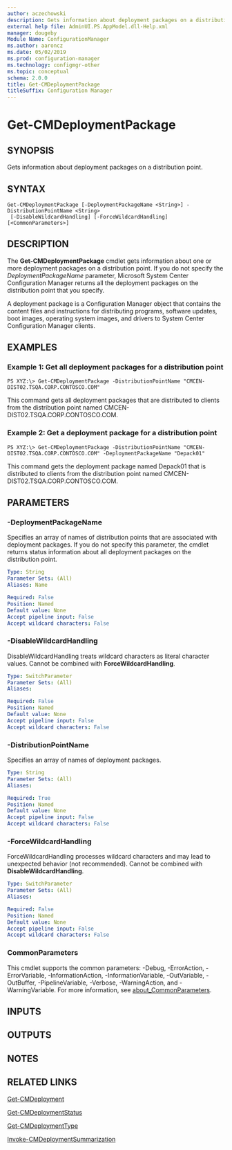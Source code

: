 ```yaml
---
author: aczechowski
description: Gets information about deployment packages on a distribution point.
external help file: AdminUI.PS.AppModel.dll-Help.xml
manager: dougeby
Module Name: ConfigurationManager
ms.author: aaroncz
ms.date: 05/02/2019
ms.prod: configuration-manager
ms.technology: configmgr-other
ms.topic: conceptual
schema: 2.0.0
title: Get-CMDeploymentPackage
titleSuffix: Configuration Manager
---
```


# Get-CMDeploymentPackage

## SYNOPSIS
Gets information about deployment packages on a distribution point.

## SYNTAX

```
Get-CMDeploymentPackage [-DeploymentPackageName <String>] -DistributionPointName <String>
 [-DisableWildcardHandling] [-ForceWildcardHandling] [<CommonParameters>]
```

## DESCRIPTION
The **Get-CMDeploymentPackage** cmdlet gets information about one or more deployment packages on a distribution point.
If you do not specify the *DeploymentPackageName* parameter, Microsoft System Center Configuration Manager returns all the deployment packages on the distribution point that you specify.

A deployment package is a Configuration Manager object that contains the content files and instructions for distributing programs, software updates, boot images, operating system images, and drivers to System Center Configuration Manager clients.

## EXAMPLES

### Example 1: Get all deployment packages for a distribution point
```
PS XYZ:\> Get-CMDeploymentPackage -DistributionPointName "CMCEN-DIST02.TSQA.CORP.CONTOSCO.COM"
```

This command gets all deployment packages that are distributed to clients from the distribution point named CMCEN-DIST02.TSQA.CORP.CONTOSCO.COM.

### Example 2: Get a deployment package for a distribution point
```
PS XYZ:\> Get-CMDeploymentPackage -DistributionPointName "CMCEN-DIST02.TSQA.CORP.CONTOSCO.COM" -DeploymentPackageName "Depack01"
```

This command gets the deployment package named Depack01 that is distributed to clients from the distribution point named CMCEN-DIST02.TSQA.CORP.CONTOSCO.COM.

## PARAMETERS

### -DeploymentPackageName
Specifies an array of names of distribution points that are associated with deployment packages.
If you do not specify this parameter, the cmdlet returns status information about all deployment packages on the distribution point.

```yaml
Type: String
Parameter Sets: (All)
Aliases: Name

Required: False
Position: Named
Default value: None
Accept pipeline input: False
Accept wildcard characters: False
```

### -DisableWildcardHandling
DisableWildcardHandling treats wildcard characters as literal character values. Cannot be combined with **ForceWildcardHandling**.

```yaml
Type: SwitchParameter
Parameter Sets: (All)
Aliases:

Required: False
Position: Named
Default value: None
Accept pipeline input: False
Accept wildcard characters: False
```

### -DistributionPointName
Specifies an array of names of deployment packages.

```yaml
Type: String
Parameter Sets: (All)
Aliases:

Required: True
Position: Named
Default value: None
Accept pipeline input: False
Accept wildcard characters: False
```

### -ForceWildcardHandling
ForceWildcardHandling processes wildcard characters and may lead to unexpected behavior (not recommended). Cannot be combined with **DisableWildcardHandling**.

```yaml
Type: SwitchParameter
Parameter Sets: (All)
Aliases:

Required: False
Position: Named
Default value: None
Accept pipeline input: False
Accept wildcard characters: False
```

### CommonParameters
This cmdlet supports the common parameters: -Debug, -ErrorAction, -ErrorVariable, -InformationAction, -InformationVariable, -OutVariable, -OutBuffer, -PipelineVariable, -Verbose, -WarningAction, and -WarningVariable. For more information, see [about_CommonParameters](http://go.microsoft.com/fwlink/?LinkID=113216).

## INPUTS

## OUTPUTS

## NOTES

## RELATED LINKS

[Get-CMDeployment](Get-CMDeployment.md)

[Get-CMDeploymentStatus](Get-CMDeploymentStatus.md)

[Get-CMDeploymentType](Get-CMDeploymentType.md)

[Invoke-CMDeploymentSummarization](Invoke-CMDeploymentSummarization.md)


